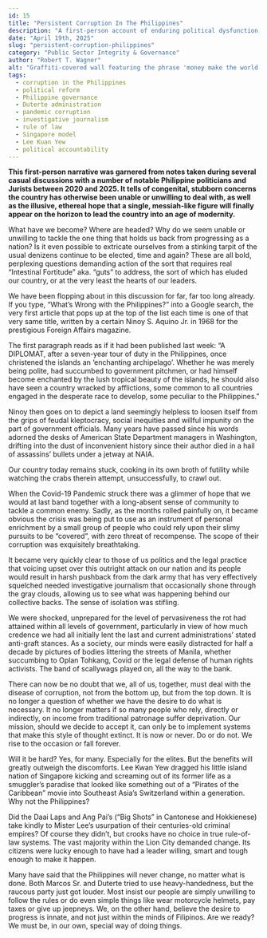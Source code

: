```yaml
---
id: 15
title: "Persistent Corruption In The Philippines"
description: "A first-person account of enduring political dysfunction, historical comparisons, and the urgent call to reform Philippine governance from the top down."
date: "April 19th, 2025"
slug: "persistent-corruption-philippines"
category: "Public Sector Integrity & Governance"
author: "Robert T. Wagner"
alt: "Graffiti-covered wall featuring the phrase 'money make the world go around,' visually emphasizing the article’s central theme of endemic corruption and the overpowering influence of money in Philippine politics and governance."
tags:
  - corruption in the Philippines
  - political reform
  - Philippine governance
  - Duterte administration
  - pandemic corruption
  - investigative journalism
  - rule of law
  - Singapore model
  - Lee Kuan Yew
  - political accountability
---
```


**This first-person narrative was garnered from notes taken during several casual discussions with a number of notable Philippine politicians and Jurists between 2020 and 2025. It tells of congenital, stubborn concerns the country has otherwise been unable or unwilling to deal with, as well as the illusive, ethereal hope that a single, messiah-like figure will finally appear on the horizon to lead the country into an age of modernity.**

What have we become? Where are headed? Why do we seem unable or unwilling to tackle the one thing that holds us back from progressing as a nation? Is it even possible to extricate ourselves from a stinking tarpit of the usual denizens continue to be elected, time and again? These are all bold, perplexing questions demanding action of the sort that requires real “Intestinal Fortitude” aka. “guts” to address, the sort of which has eluded our country, or at the very least the hearts of our leaders.

We have been flopping about in this discussion for far, far too long already. If you type, “What’s Wrong with the Philippines?” into a Google search, the very first article that pops up at the top of the list each time is one of that very same title, written by a certain Ninoy S. Aquino Jr. in 1968 for the prestigious Foreign Affairs magazine.

The first paragraph reads as if it had been published last week: “A DIPLOMAT, after a seven-year tour of duty in the Philippines, once christened the islands an ‘enchanting archipelago’. Whether he was merely being polite, had succumbed to government pitchmen, or had himself become enchanted by the lush tropical beauty of the islands, he should also have seen a country wracked by afflictions, some common to all countries engaged in the desperate race to develop, some peculiar to the Philippines.”

Ninoy then goes on to depict a land seemingly helpless to loosen itself from the grips of feudal kleptocracy, social inequities and willful impunity on the part of government officials. Many years have passed since his words adorned the desks of American State Department managers in Washington, drifting into the dust of inconvenient history since their author died in a hail of assassins’ bullets under a jetway at NAIA.

Our country today remains stuck, cooking in its own broth of futility while watching the crabs therein attempt, unsuccessfully, to crawl out.

When the Covid-19 Pandemic struck there was a glimmer of hope that we would at last band together with a long-absent sense of community to tackle a common enemy. Sadly, as the months rolled painfully on, it became obvious the crisis was being put to use as an instrument of personal enrichment by a small group of people who could rely upon their slimy pursuits to be “covered”, with zero threat of recompense. The scope of their corruption was exquisitely breathtaking.

It became very quickly clear to those of us politics and the legal practice that voicing upset over this outright attack on our nation and its people would result in harsh pushback from the dark army that has very effectively squelched needed investigative journalism that occasionally shone through the gray clouds, allowing us to see what was happening behind our collective backs. The sense of isolation was stifling.

We were shocked, unprepared for the level of pervasiveness the rot had attained within all levels of government, particularly in view of how much credence we had all initially lent the last and current administrations’ stated anti-graft stances. As a society, our minds were easily distracted for half a decade by pictures of bodies littering the streets of Manila, whether succumbing to Oplan Tohkang, Covid or the legal defense of human rights activists. The band of scallywags played on, all the way to the bank.

There can now be no doubt that we, all of us, together, must deal with the disease of corruption, not from the bottom up, but from the top down. It is no longer a question of whether we have the desire to do what is necessary. It no longer matters if so many people who rely, directly or indirectly, on income from traditional patronage suffer deprivation. Our mission, should we decide to accept it, can only be to implement systems that make this style of thought extinct. It is now or never. Do or do not. We rise to the occasion or fall forever.

Will it be hard? Yes, for many. Especially for the elites. But the benefits will greatly outweigh the discomforts. Lee Kwan Yew dragged his little island nation of Singapore kicking and screaming out of its former life as a smuggler’s paradise that looked like something out of a “Pirates of the Caribbean” movie into Southeast Asia’s Switzerland within a generation. Why not the Philippines?

Did the Daai Laps and Ang Pai’s (“Big Shots” in Cantonese and Hokkienese) take kindly to Mister Lee’s usurpation of their centuries-old criminal empires? Of course they didn’t, but crooks have no choice in true rule-of-law systems. The vast majority within the Lion City demanded change. Its citizens were lucky enough to have had a leader willing, smart and tough enough to make it happen.

Many have said that the Philippines will never change, no matter what is done. Both Marcos Sr. and Duterte tried to use heavy-handedness, but the raucous party just got louder. Most insist our people are simply unwilling to follow the rules or do even simple things like wear motorcycle helmets, pay taxes or give up jeepneys. We, on the other hand, believe the desire to progress is innate, and not just within the minds of Filipinos. Are we ready? We must be, in our own, special way of doing things.

